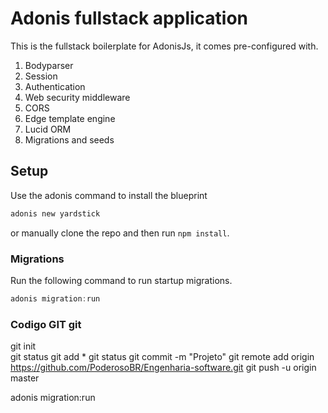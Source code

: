 # Adonis fullstack application

This is the fullstack boilerplate for AdonisJs, it comes pre-configured with.

1. Bodyparser
2. Session
3. Authentication
4. Web security middleware
5. CORS
6. Edge template engine
7. Lucid ORM
8. Migrations and seeds

## Setup

Use the adonis command to install the blueprint

```bash
adonis new yardstick
```

or manually clone the repo and then run `npm install`.


### Migrations

Run the following command to run startup migrations.

```js
adonis migration:run
```

###  Codigo GIT git 
git init  
 git status
 git add *
 git status
 git commit -m "Projeto"
git remote add origin https://github.com/PoderosoBR/Engenharia-software.git
git push -u origin master



adonis migration:run

